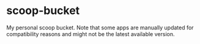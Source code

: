 # scoop-bucket
My personal scoop bucket. Note that some apps are manually updated for compatibility reasons and might not be the latest available version.
